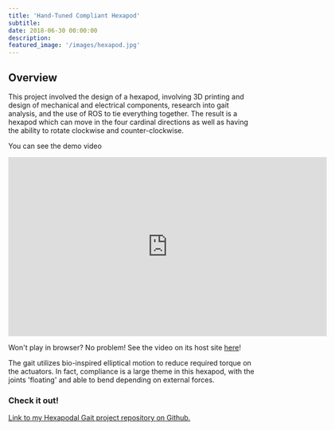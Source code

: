 ```yaml
---
title: 'Hand-Tuned Compliant Hexapod'
subtitle:
date: 2018-06-30 00:00:00
description:
featured_image: '/images/hexapod.jpg'
---
```


## Overview
This project involved the design of a hexapod, involving 3D printing and design of mechanical and electrical components, research into gait analysis, and the use of ROS to tie everything together. The result is a hexapod which can move in the four cardinal directions as well as having the ability to rotate clockwise and counter-clockwise.

You can see the demo video 

<iframe src="https://www.youtube.com/watch?v=c8YuM24-HN4&feature=youtu.be" width="640" height="360" frameborder="0" allow="accelerometer; autoplay; encrypted-media; gyroscope; picture-in-picture" allowfullscreen></iframe>

Won't play in browser? No problem! See the video on its host site [here](https://www.youtube.com/watch?v=c8YuM24-HN4&feature=youtu.be)!

The gait utilizes bio-inspired elliptical motion to reduce required torque on the actuators. In fact, compliance is a large theme in this hexapod, with the joints 'floating' and able to bend depending on external forces.

### Check it out!
[Link to my Hexapodal Gait project repository on Github.](https://github.com/mossti/winterproject_hexapod)
